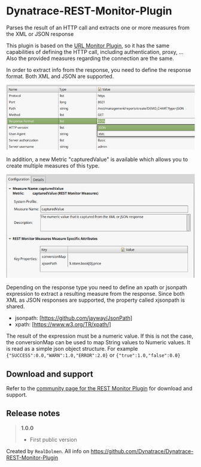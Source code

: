 # Dynatrace-REST-Monitor-Plugin
Parses the result of an HTTP call and extracts one or more measures from the XML or JSON response

This plugin is based on the [URL Monitor Plugin](https://community.dynatrace.com/community/display/DL/URL+Monitor+Plugin+Community+Edition), so it has the same capabilities of defining the HTTP call, including authentication, proxy, ... Also the provided measures regarding the connection are the same.

In order to extract info from the response, you need to define the response format. Both XML and JSON are supported.

![Format](screenshots/plugin-settings.png)

In addition, a new Metric "capturedValue" is available which allows you to create multiple measures of this type.

![Measure capturedValue](screenshots/captured-value-measure.png)

Depending on the response type you need to define an xpath or jsonpath expression to extract a resulting measure from the response. Since both XML as JSON responses are supported, the property called xjsonpath is shared.
- jsonpath: [https://github.com/jayway/JsonPath]
- xpath: [https://www.w3.org/TR/xpath/]

The result of the expression must be a numeric value. If this is not the case, the conversionMap can be used to map String values to Numeric values. It is read as a simple json object structure. For example `{"SUCCESS":0.0,"WARN":1.0,"ERROR":2.0}` or `{"true":1.0,"false":0.0}`

## Download and support
Refer to the [community page for the REST Monitor Plugin](https://community.dynatrace.com/community/display/DL/REST+Monitor+Plugin) for download and support. 

## Release notes

> **1.0.0**
> - First public version

Created by `RealDolmen`. All info on https://github.com/Dynatrace/Dynatrace-REST-Monitor-Plugin


